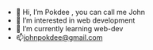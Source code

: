 - 👋 Hi, I’m Pokdee , you can call me John 
- 👀 I’m interested in web development
- 🌱 I’m currently learning web-dev
- 📫johnpokdee@gmail.com

<!---
Pokdee/Pokdee is a ✨ special ✨ repository because its `README.md` (this file) appears on your GitHub profile.
You can click the Preview link to take a look at your changes.
--->
